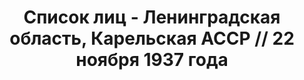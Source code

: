 ---
title: Список лиц - Ленинградская область, Карельская АССР // 22 ноября 1937 года
description: РГАСПИ, ф.17, оп.171, дело 413, лист 98
images:
- /disk/pictures/v05/17-171-413-098.jpg
- /disk/pictures/v05/17-171-413-099.jpg
- /disk/pictures/v05/17-171-413-100.jpg
- /disk/pictures/v05/17-171-413-101.jpg
- /disk/pictures/v05/17-171-413-102.jpg
---